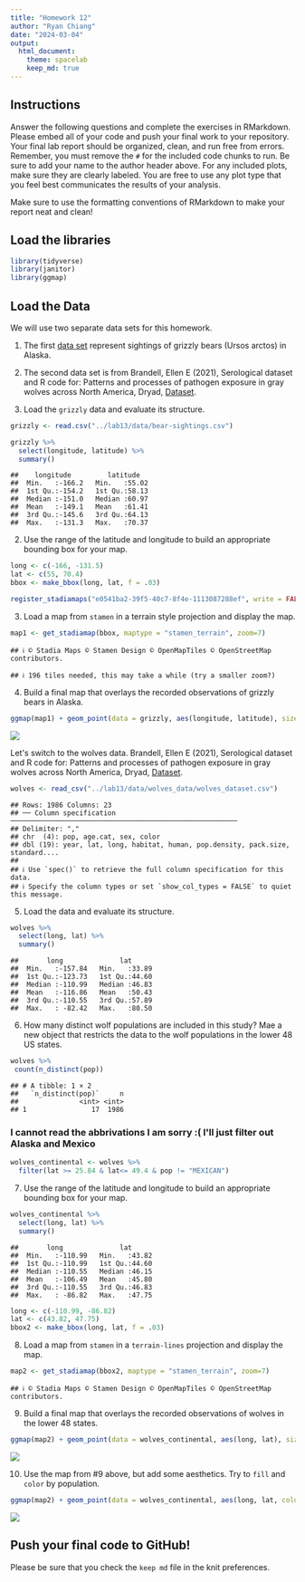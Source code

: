 ```yaml
---
title: "Homework 12"
author: "Ryan Chiang"
date: "2024-03-04"
output:
  html_document: 
    theme: spacelab
    keep_md: true
---
```




## Instructions
Answer the following questions and complete the exercises in RMarkdown. Please embed all of your code and push your final work to your repository. Your final lab report should be organized, clean, and run free from errors. Remember, you must remove the `#` for the included code chunks to run. Be sure to add your name to the author header above. For any included plots, make sure they are clearly labeled. You are free to use any plot type that you feel best communicates the results of your analysis.  

Make sure to use the formatting conventions of RMarkdown to make your report neat and clean!  

## Load the libraries  

```r
library(tidyverse)
library(janitor)
library(ggmap)
```

## Load the Data
We will use two separate data sets for this homework.  

1. The first [data set](https://rcweb.dartmouth.edu/~f002d69/workshops/index_rspatial.html) represent sightings of grizzly bears (Ursos arctos) in Alaska.  

2. The second data set is from Brandell, Ellen E (2021), Serological dataset and R code for: Patterns and processes of pathogen exposure in gray wolves across North America, Dryad, [Dataset](https://doi.org/10.5061/dryad.5hqbzkh51).  

1. Load the `grizzly` data and evaluate its structure.  

```r
grizzly <- read.csv("../lab13/data/bear-sightings.csv")
```


```r
grizzly %>% 
  select(longitude, latitude) %>%
  summary()
```

```
##    longitude         latitude    
##  Min.   :-166.2   Min.   :55.02  
##  1st Qu.:-154.2   1st Qu.:58.13  
##  Median :-151.0   Median :60.97  
##  Mean   :-149.1   Mean   :61.41  
##  3rd Qu.:-145.6   3rd Qu.:64.13  
##  Max.   :-131.3   Max.   :70.37
```

2. Use the range of the latitude and longitude to build an appropriate bounding box for your map. 

```r
long <- c(-166, -131.5)
lat <- c(55, 70.4)
bbox <- make_bbox(long, lat, f = .03)
```


```r
register_stadiamaps("e0541ba2-39f5-40c7-8f4e-1113087288ef", write = FALSE)
```

3. Load a map from `stamen` in a terrain style projection and display the map.  

```r
map1 <- get_stadiamap(bbox, maptype = "stamen_terrain", zoom=7)
```

```
## ℹ © Stadia Maps © Stamen Design © OpenMapTiles © OpenStreetMap contributors.
```

```
## ℹ 196 tiles needed, this may take a while (try a smaller zoom?)
```

4. Build a final map that overlays the recorded observations of grizzly bears in Alaska.  

```r
ggmap(map1) + geom_point(data = grizzly, aes(longitude, latitude), size = .4) + labs(title = "BEARS!", x= "Longitute", y= "Latitude")
```

![](hw12_files/figure-html/unnamed-chunk-7-1.png)<!-- -->

Let's switch to the wolves data. Brandell, Ellen E (2021), Serological dataset and R code for: Patterns and processes of pathogen exposure in gray wolves across North America, Dryad, [Dataset](https://doi.org/10.5061/dryad.5hqbzkh51).  

```r
wolves <- read_csv("../lab13/data/wolves_data/wolves_dataset.csv")
```

```
## Rows: 1986 Columns: 23
## ── Column specification ────────────────────────────────────────────────────────
## Delimiter: ","
## chr  (4): pop, age.cat, sex, color
## dbl (19): year, lat, long, habitat, human, pop.density, pack.size, standard....
## 
## ℹ Use `spec()` to retrieve the full column specification for this data.
## ℹ Specify the column types or set `show_col_types = FALSE` to quiet this message.
```

5. Load the data and evaluate its structure.  

```r
wolves %>% 
  select(long, lat) %>% 
  summary()
```

```
##       long              lat       
##  Min.   :-157.84   Min.   :33.89  
##  1st Qu.:-123.73   1st Qu.:44.60  
##  Median :-110.99   Median :46.83  
##  Mean   :-116.86   Mean   :50.43  
##  3rd Qu.:-110.55   3rd Qu.:57.89  
##  Max.   : -82.42   Max.   :80.50
```

6. How many distinct wolf populations are included in this study? Mae a new object that restricts the data to the wolf populations in the lower 48 US states.  

```r
wolves %>% 
 count(n_distinct(pop))
```

```
## # A tibble: 1 × 2
##   `n_distinct(pop)`     n
##               <int> <int>
## 1                17  1986
```
### I cannot read the abbrivations I am sorry :( I'll just filter out Alaska and Mexico

```r
wolves_continental <- wolves %>% 
  filter(lat >= 25.84 & lat<= 49.4 & pop != "MEXICAN")
```

7. Use the range of the latitude and longitude to build an appropriate bounding box for your map. 

```r
wolves_continental %>% 
  select(long, lat) %>% 
  summary()
```

```
##       long              lat       
##  Min.   :-110.99   Min.   :43.82  
##  1st Qu.:-110.99   1st Qu.:44.60  
##  Median :-110.55   Median :46.15  
##  Mean   :-106.49   Mean   :45.80  
##  3rd Qu.:-110.55   3rd Qu.:46.83  
##  Max.   : -86.82   Max.   :47.75
```

```r
long <- c(-110.99, -86.82)
lat <- c(43.82, 47.75)
bbox2 <- make_bbox(long, lat, f = .03)
```
8.  Load a map from `stamen` in a `terrain-lines` projection and display the map.  

```r
map2 <- get_stadiamap(bbox2, maptype = "stamen_terrain", zoom=7)
```

```
## ℹ © Stadia Maps © Stamen Design © OpenMapTiles © OpenStreetMap contributors.
```

9. Build a final map that overlays the recorded observations of wolves in the lower 48 states.  

```r
ggmap(map2) + geom_point(data = wolves_continental, aes(long, lat), size = .4) + labs(title = "WOLVES!", x= "Longitute", y= "Latitude")
```

![](hw12_files/figure-html/unnamed-chunk-15-1.png)<!-- -->

10. Use the map from #9 above, but add some aesthetics. Try to `fill` and `color` by population.  

```r
ggmap(map2) + geom_point(data = wolves_continental, aes(long, lat, color = pop), size = .4) + labs(title = "WOLVES!", x= "Longitute", y= "Latitude")
```

![](hw12_files/figure-html/unnamed-chunk-16-1.png)<!-- -->

## Push your final code to GitHub!
Please be sure that you check the `keep md` file in the knit preferences. 
